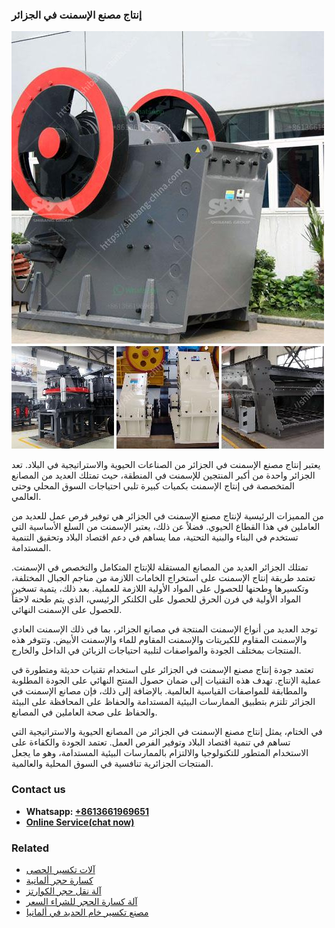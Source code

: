 <h3>إنتاج مصنع الإسمنت في الجزائر</h3><img src='1701746536.jpg' alt=''><p>يعتبر إنتاج مصنع الإسمنت في الجزائر من الصناعات الحيوية والاستراتيجية في البلاد. تعد الجزائر واحدة من أكبر المنتجين للإسمنت في المنطقة، حيث تمتلك العديد من المصانع المتخصصة في إنتاج الإسمنت بكميات كبيرة تلبي احتياجات السوق المحلي وحتى العالمي.</p><p>من المميزات الرئيسية لإنتاج مصنع الإسمنت في الجزائر هي توفير فرص عمل للعديد من العاملين في هذا القطاع الحيوي. فضلاً عن ذلك، يعتبر الإسمنت من السلع الأساسية التي تستخدم في البناء والبنية التحتية، مما يساهم في دعم اقتصاد البلاد وتحقيق التنمية المستدامة.</p><p>تمتلك الجزائر العديد من المصانع المستقلة للإنتاج المتكامل والتخصص في الإسمنت. تعتمد طريقة إنتاج الإسمنت على استخراج الخامات اللازمة من مناجم الجبال المختلفة، وتكسيرها وطحنها للحصول على المواد الأولية اللازمة للعملية. بعد ذلك، يتمية تسخين المواد الأولية في فرن الحرق للحصول على الكلنكر الرئيسي، الذي يتم طحنه لاحقاً للحصول على الإسمنت النهائي.</p><p>توجد العديد من أنواع الإسمنت المنتجة في مصانع الجزائر، بما في ذلك الإسمنت العادي والإسمنت المقاوم للكبريتات والإسمنت المقاوم للماء والإسمنت الأبيض. وتتوفر هذه المنتجات بمختلف الجودة والمواصفات لتلبية احتياجات الزبائن في الداخل والخارج.</p><p>تعتمد جودة إنتاج مصنع الإسمنت في الجزائر على استخدام تقنيات حديثة ومتطورة في عملية الإنتاج. تهدف هذه التقنيات إلى ضمان حصول المنتج النهائي على الجودة المطلوبة والمطابقة للمواصفات القياسية العالمية. بالإضافة إلى ذلك، فإن مصانع الإسمنت في الجزائر تلتزم بتطبيق الممارسات البيئية المستدامة والحفاظ على المحافظة على البيئة والحفاظ على صحة العاملين في المصانع.</p><p>في الختام، يمثل إنتاج مصنع الإسمنت في الجزائر من المصانع الحيوية والاستراتيجية التي تساهم في تنمية اقتصاد البلاد وتوفير الفرص العمل. تعتمد الجودة والكفاءة على الاستخدام المتطور للتكنولوجيا والالتزام بالممارسات البيئية المستدامة، وهو ما يجعل المنتجات الجزائرية تنافسية في السوق المحلية والعالمية.</p><h3>Contact us</h3><ul><li><strong>Whatsapp:&nbsp;<a href="https://wa.me/8613661969651">+8613661969651</a></strong></li><li><a href="https://swt.shibang-china.com/?git&amp;zhl&amp;إنتاج مصنع الإسمنت في الجزائر"><strong>Online Service(chat now)</strong></a></li></ul><h3>Related</h3><ul><li><a href='آلات تكسير الحصى.md'>آلات تكسير الحصى</a></li><li><a href='كسارة حجر ألمانية.md'>كسارة حجر ألمانية</a></li><li><a href='آلة نقل حجر الكوارتز.md'>آلة نقل حجر الكوارتز</a></li><li><a href='آلة كسارة الحجر للشراء السعر.md'>آلة كسارة الحجر للشراء السعر</a></li><li><a href='مصنع تكسير خام الحديد في ألمانيا.md'>مصنع تكسير خام الحديد في ألمانيا</a></li></ul>